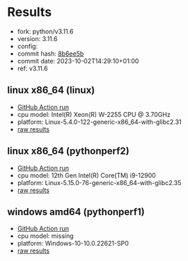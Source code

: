 # Results

- fork: python/v3.11.6
- version: 3.11.6
- config: 
- commit hash: [8b6ee5b](https://github.com/python/cpython/commit/8b6ee5b)
- commit date: 2023-10-02T14:29:10+01:00
- ref: v3.11.6

## linux x86_64 (linux)

- [GitHub Action run](https://github.com/faster-cpython/benchmarking/actions/runs/6411052916)
- cpu model: Intel(R) Xeon(R) W-2255 CPU @ 3.70GHz
- platform: Linux-5.4.0-122-generic-x86_64-with-glibc2.31
- [raw results](bm-20231002-linux-x86_64-python-v3.11.6-3.11.6-8b6ee5b.json)

## linux x86_64 (pythonperf2)

- [GitHub Action run](https://github.com/faster-cpython/benchmarking/actions/runs/6411052916)
- cpu model: 12th Gen Intel(R) Core(TM) i9-12900
- platform: Linux-5.15.0-76-generic-x86_64-with-glibc2.35
- [raw results](bm-20231002-pythonperf2-x86_64-python-v3.11.6-3.11.6-8b6ee5b.json)

## windows amd64 (pythonperf1)

- [GitHub Action run](https://github.com/faster-cpython/benchmarking/actions/runs/6411052916)
- cpu model: missing
- platform: Windows-10-10.0.22621-SP0
- [raw results](bm-20231002-pythonperf1-amd64-python-v3.11.6-3.11.6-8b6ee5b.json)

